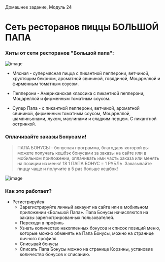 Домашнее задание, Модуль 24
# Сеть ресторанов пиццы БОЛЬШОЙ ПАПА

### Хиты от сети ресторанов "Большой папа":

![image](https://user-images.githubusercontent.com/111583523/187218863-edba4011-a5cb-436a-a92a-74c256dd45e0.png)

* Мясная - супермясная пицца с пикантной пепперони, ветчиной, хрустящим беконом, ароматной свининой, говядиной, Моцареллой и фирменным томатным соусом.

* Пепперони - Американская классика с пикантной пепперони, Моцареллой и фирменным томатным соусом.

* Супер Папа - с пикантной пепперони, ветчиной, ароматной свининой, фирменным томатным соусом, Моцареллой, шампиньонами, луком, маслинами и сладким перцем. С пикантной остринкой.

### Оплачивайте заказы Бонусами!

> ПАПА БОНУСЫ - бонусная программа, благодаря которой вы можете получать кешбэк бонусами за заказы на сайте или в мобильном приложении, оплачивать ими часть заказа или менять на позиции из меню!
18
> 1 ПАПА БОНУС = 1 РУБЛЬ. Заказывайте пиццу чаще и получите в 5 раз больше кешбэк!

![image](https://user-images.githubusercontent.com/111583523/187220483-d53be1b6-37e7-49b8-a9a3-3cab4d1ca8f3.png)

### Как это работает?
* Регистрируйся
    * Зарегистрируйте личный аккаунт на сайте или в мобильном приложении «Большой Папа». Папа Бонусы начисляются на заказы зарегистрированных пользователей.
    * Переходи в профиль
    * Узнать количество накопленных бонусов и список позиций меню, которые можно обменять на Папа Бонусы, можно на странице личного профиля.
    * Списывай бонусы
    * Списать Папа Бонусы можно на странице Корзины, установив количество бонусов к списанию.

